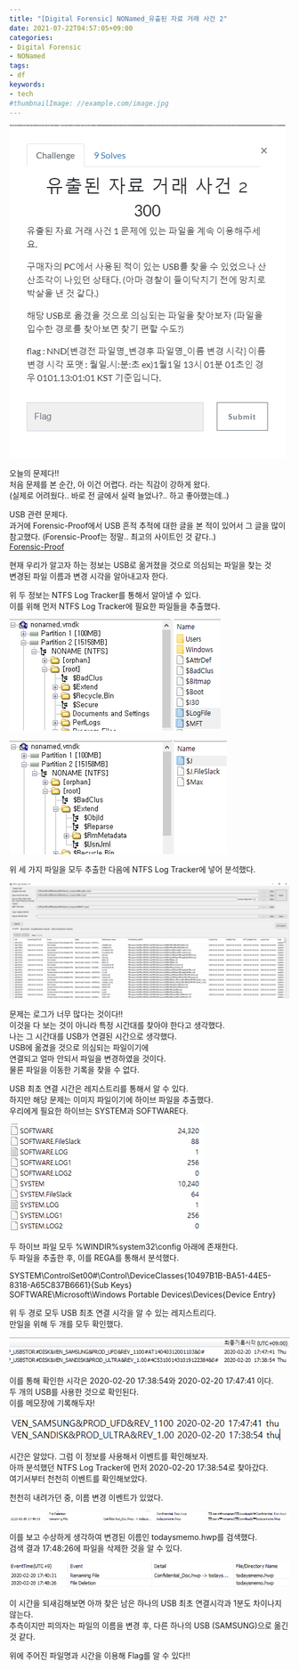 ```yaml
---
title: "[Digital Forensic] NONamed_유출된 자료 거래 사건 2"
date: 2021-07-22T04:57:05+09:00
categories:
- Digital Forensic
- NONamed
tags:
- df
keywords:
- tech
#thumbnailImage: //example.com/image.jpg
---
```


<!--more-->

![Problem](https://raw.githubusercontent.com/RoomRooms/blog/master/img/Digital%20Forensic/NONamed/NONamed_Company2/Problem.PNG)

오늘의 문제다!!  
처음 문제를 본 순간, 아 이건 어렵다. 라는 직감이 강하게 왔다.  
(실제로 어려웠다.. 바로 전 글에서 실력 늘었나?.. 하고 좋아했는데..)  

USB 관련 문제다.   
과거에 Forensic-Proof에서 USB 흔적 추적에 대한 글을 본 적이 있어서 그 글을 많이 참고했다.
(Forensic-Proof는 정말.. 최고의 사이트인 것 같다..)  
[Forensic-Proof](http://forensic-proof.com/archives/3632)

현재 우리가 알고자 하는 정보는 USB로 옮겨졌을 것으로 의심되는 파일을 찾는 것  
변경된 파일 이름과 변경 시각을 알아내고자 한다.  

위 두 정보는 NTFS Log Tracker를 통해서 알아낼 수 있다.  
이를 위해 먼저 NTFS Log Tracker에 필요한 파일들을 추출했다.  

![LogFile, MFT](https://raw.githubusercontent.com/RoomRooms/blog/master/img/Digital%20Forensic/NONamed/NONamed_Company2/Log&mft.PNG)

![J](https://raw.githubusercontent.com/RoomRooms/blog/master/img/Digital%20Forensic/NONamed/NONamed_Company2/J.PNG)

위 세 가지 파일을 모두 추출한 다음에 NTFS Log Tracker에 넣어 분석했다.  

![Log Tracker](https://raw.githubusercontent.com/RoomRooms/blog/master/img/Digital%20Forensic/NONamed/NONamed_Company2/LogTracker1.PNG)

문제는 로그가 너무 많다는 것이다!!  
이것을 다 보는 것이 아니라 특정 시간대를 찾아야 한다고 생각했다.  
나는 그 시간대를 USB가 연결된 시간으로 생각했다.  
USB에 옮겼을 것으로 의심되는 파일이기에  
연결되고 얼마 안되서 파일을 변경하였을 것이다.  
물론 파일을 이동한 기록을 찾을 수 없다.  

USB 최초 연결 시간은 레지스트리를 통해서 알 수 있다.  
하지만 해당 문제는 이미지 파일이기에 하이브 파일을 추출했다.  
우리에게 필요한 하이브는 SYSTEM과 SOFTWARE다.  

![SYS&SOFT](https://raw.githubusercontent.com/RoomRooms/blog/master/img/Digital%20Forensic/NONamed/NONamed_Company2/sys&soft.PNG)

두 하이브 파일 모두 %WINDIR%system32\config 아래에 존재한다.  
두 파일을 추출한 후, 이를 REGA를 통해서 분석했다.  

SYSTEM\ControlSet00#\Control\DeviceClasses\{10497B1B-BA51-44E5-8318-A65C837B6661}\{Sub Keys}  
SOFTWARE\Microsoft\Windows Portable Devices\Devices\{Device Entry}  

위 두 경로 모두 USB 최초 연결 시각을 알 수 있는 레지스트리다.  
만일을 위해 두 개를 모두 확인했다.  

![Rega](https://raw.githubusercontent.com/RoomRooms/blog/master/img/Digital%20Forensic/NONamed/NONamed_Company2/REGA.PNG)

이를 통해 확인한 시각은 2020-02-20 17:38:54와 2020-02-20 17:47:41 이다.  
두 개의 USB를 사용한 것으로 확인된다.  
이를 메모장에 기록해두자!  

![Info](https://raw.githubusercontent.com/RoomRooms/blog/master/img/Digital%20Forensic/NONamed/NONamed_Company2/Info.PNG)

시간은 알았다. 그럼 이 정보를 사용해서 이벤트를 확인해보자.  
아까 분석했던 NTFS Log Tracker에 먼저 2020-02-20 17:38:54로 찾아갔다.  
여기서부터 천천히 이벤트를 확인해보았다.  

천천히 내려가던 중, 이름 변경 이벤트가 있었다.  

![Flag](https://raw.githubusercontent.com/RoomRooms/blog/master/img/Digital%20Forensic/NONamed/NONamed_Company2/Flag.PNG)

이를 보고 수상하게 생각하여 변경된 이름인 todaysmemo.hwp를 검색했다.  
검색 결과 17:48:26에 파일을 삭제한 것을 알 수 있다.  

![search](https://raw.githubusercontent.com/RoomRooms/blog/master/img/Digital%20Forensic/NONamed/NONamed_Company2/search.PNG)

이 시간을 되새김해보면 아까 찾은 남은 하나의 USB 최초 연결시각과 1분도 차이나지 않는다.  
추측이지만 피의자는 파일의 이름을 변경 후, 다른 하나의 USB (SAMSUNG)으로 옮긴 것 같다.  

위에 주어진 파일명과 시간을 이용해 Flag를 알 수 있다!!  

